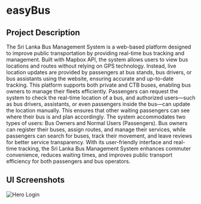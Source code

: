 # easyBus

## Project Description
The Sri Lanka Bus Management System is a web-based platform designed to improve public transportation by providing real-time bus tracking and management. Built with Mapbox API, the system allows users to view bus locations and routes without relying on GPS technology. Instead, live location updates are provided by passengers at bus stands, bus drivers, or bus assistants using the website, ensuring accurate and up-to-date tracking.
This platform supports both private and CTB buses, enabling bus owners to manage their fleets efficiently. Passengers can request the system to check the real-time location of a bus, and authorized users—such as bus drivers, assistants, or even passengers inside the bus—can update the location manually. This ensures that other waiting passengers can see where their bus is and plan accordingly.
The system accommodates two types of users: Bus Owners and Normal Users (Passengers). Bus owners can register their buses, assign routes, and manage their services, while passengers can search for buses, track their movement, and leave reviews for better service transparency.
With its user-friendly interface and real-time tracking, the Sri Lanka Bus Management System enhances commuter convenience, reduces waiting times, and improves public transport efficiency for both passengers and bus operators.

## UI Screenshots
![Hero Login](1.png)
